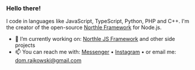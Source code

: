 ### Hello there!

I code in languages like JavaScript, TypeScript, Python, PHP and C++. I'm the creator of the open-source [Northle Framework](https://github.com/northle/core) for Node.js.

- 🔭 I’m currently working on: [Northle JS Framework](https://github.com/northle) and other side projects
- 📫 You can reach me with: [Messenger](https://www.facebook.com/dominik.rajkowski.9) • [Instagram](https://www.instagram.com/dominiq_rajkowski/) • or email me: dom.rajkowski@gmail.com
